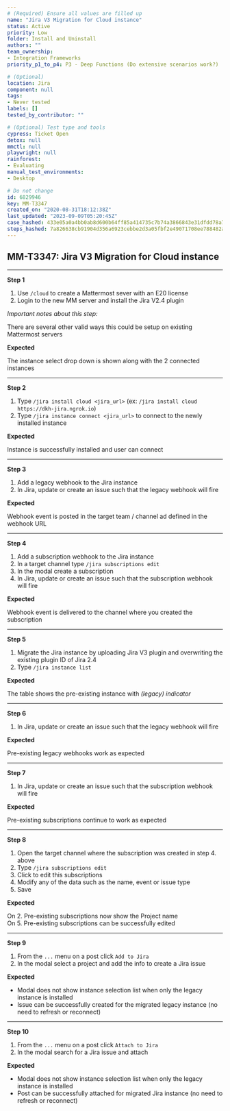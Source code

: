 ```yaml
---
# (Required) Ensure all values are filled up
name: "Jira V3 Migration for Cloud instance"
status: Active
priority: Low
folder: Install and Uninstall
authors: ""
team_ownership: 
- Integration Frameworks
priority_p1_to_p4: P3 - Deep Functions (Do extensive scenarios work?)

# (Optional)
location: Jira
component: null
tags:
- Never tested
labels: []
tested_by_contributor: ""

# (Optional) Test type and tools
cypress: Ticket Open
detox: null
mmctl: null
playwright: null
rainforest: 
- Evaluating
manual_test_environments:
- Desktop

# Do not change
id: 6829946
key: MM-T3347
created_on: "2020-08-31T18:12:38Z"
last_updated: "2023-09-09T05:20:45Z"
case_hashed: 433e05a0a4bb0ab8d600b64ff85a414735c7b74a3866843e31dfdd78a7ffffd38dbbab17927eabbf7157cdbb35dcba29
steps_hashed: 7a826638cb91904d356a6923cebbe2d3a05fbf2e49071708ee788482af1621a698c7ae173939040bdb8a9254d163df08
---
```


<!-- (Auto-generated) Based on frontmatter's "key" and "name" -->

## MM-T3347: Jira V3 Migration for Cloud instance

---

**Step 1**

1. Use `/cloud` to create a Mattermost sever with an E20 license
2. Login to the new MM server and install the Jira V2.4 plugin

_Important notes about this step:_

There are several other valid ways this could be setup on existing Mattermost servers

**Expected**

The instance select drop down is shown along with the 2 connected instances

---

**Step 2**

1. Type `/jira install cloud <jira_url>` (ex: `/jira install cloud https://dkh-jira.ngrok.io`)
2. Type `/jira instance connect <jira_url>` to connect to the newly installed instance

**Expected**

Instance is successfully installed and user can connect

---

**Step 3**

1. Add a legacy webhook to the Jira instance
2. In Jira, update or create an issue such that the legacy webhook will fire

**Expected**

Webhook event is posted in the target team / channel ad defined in the webhook URL

---

**Step 4**

1. Add a subscription webhook to the Jira instance
2. In a target channel type `/jira subscriptions edit`
3. In the modal create a subscription
4. In Jira, update or create an issue such that the subscription webhook will fire

**Expected**

Webhook event is delivered to the channel where you created the subscription

---

**Step 5**

1. Migrate the Jira instance by uploading Jira V3 plugin and overwriting the existing plugin ID of Jira 2.4
2. Type `/jira instance list`

**Expected**

The table shows the pre-existing instance with _(legacy) indicator_

---

**Step 6**

1. In Jira, update or create an issue such that the legacy webhook will fire

**Expected**

Pre-existing legacy webhooks work as expected

---

**Step 7**

1. In Jira, update or create an issue such that the subscription webhook will fire

**Expected**

Pre-existing subscriptions continue to work as expected

---

**Step 8**

1. Open the target channel where the subscription was created in step 4. above
2. Type `/jira subscriptions edit`
3. Click to edit this subscriptions
4. Modify any of the data such as the name, event or issue type
5. Save

**Expected**

On 2. Pre-existing subscriptions now show the Project name\
On 5. Pre-existing subscriptions can be successfully edited

---

**Step 9**

1. From the `...` menu on a post click `Add to Jira`
2. In the modal select a project and add the info to create a Jira issue

**Expected**

- Modal does not show instance selection list when only the legacy instance is installed
- Issue can be successfully created for the migrated legacy instance (no need to refresh or reconnect)

---

**Step 10**

1. From the `...` menu on a post click `Attach to Jira`
2. In the modal search for a Jira issue and attach

**Expected**

- Modal does not show instance selection list when only the legacy instance is installed
- Post can be successfully attached for migrated Jira instance (no need to refresh or reconnect)
